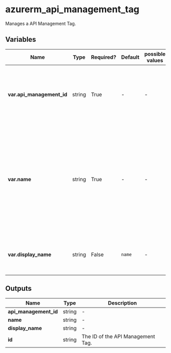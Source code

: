 # azurerm_api_management_tag

Manages a API Management Tag.

## Variables

| Name | Type | Required? | Default  | possible values | Description |
| ---- | ---- | --------- | -------- | ----------- | ----------- |
| **var.api_management_id** | string | True | -  |  -  | The ID of the API Management. Changing this forces a new API Management Tag to be created. | 
| **var.name** | string | True | -  |  -  | The name which should be used for this API Management Tag. Changing this forces a new API Management Tag to be created. The name must be unique in the API Management Service. | 
| **var.display_name** | string | False | `name`  |  -  | The display name of the API Management Tag. Defaults to the `name`. | 



## Outputs

| Name | Type | Description |
| ---- | ---- | --------- | 
| **api_management_id** | string  | - | 
| **name** | string  | - | 
| **display_name** | string  | - | 
| **id** | string  | The ID of the API Management Tag. | 